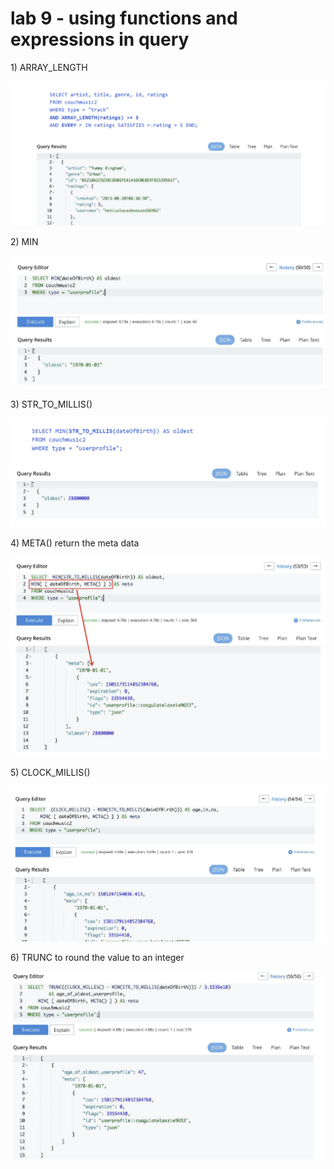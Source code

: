 # lab 9 - using functions and expressions in query

1\) ARRAY\_LENGTH

![](../../../.gitbook/assets/image%20%28279%29.png)

2\) MIN

![](../../../.gitbook/assets/image%20%28290%29.png)

3\) STR\_TO\_MILLIS\(\)

![](../../../.gitbook/assets/image%20%28295%29.png)

4\) META\(\) return the meta data 

![](../../../.gitbook/assets/image%20%28288%29.png)

5\) CLOCK\_MILLIS\(\)

![](../../../.gitbook/assets/image%20%28276%29.png)

6\)  TRUNC to round the value to an integer 

![](../../../.gitbook/assets/image%20%28296%29.png)

